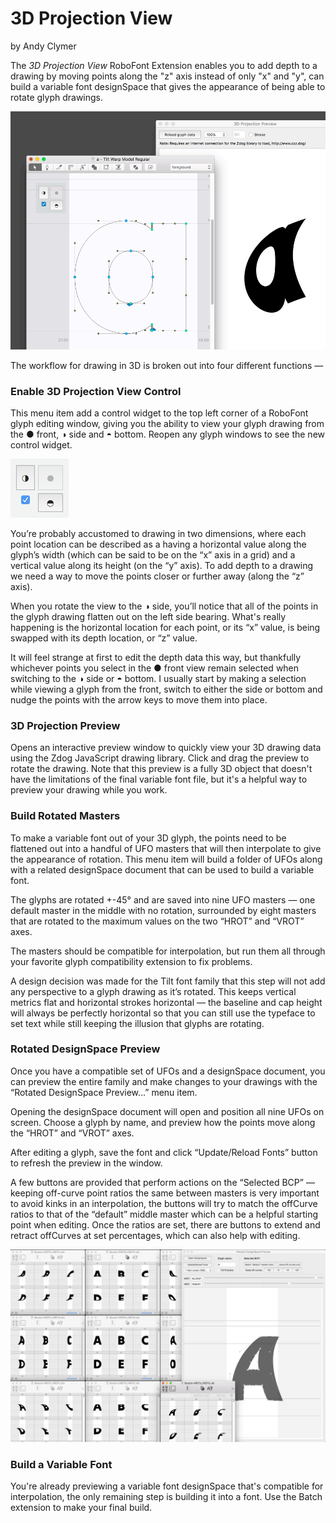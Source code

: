# 3D Projection View
by Andy Clymer

The *3D Projection View* RoboFont Extension enables you to add depth to a drawing by moving points along the "z" axis instead of only "x" and "y", can build a variable font designSpace that gives the appearance of being able to rotate glyph drawings.

![Interface](/images/ui-animation.gif?raw=true)

The workflow for drawing in 3D is broken out into four different functions —

### Enable 3D Projection View Control

This menu item add a control widget to the top left corner of a RoboFont glyph editing window, giving you the ability to view your glyph drawing from the ● front, ◑ side and ◓ bottom. Reopen any glyph windows to see the new control widget.

![UI Control](/images/ui-control.png?raw=true)

You’re probably accustomed to drawing in two dimensions, where each point location can be described as a having a horizontal value along the glyph’s width (which can be said to be on the “x” axis in a grid) and a vertical value along its height (on the “y” axis). To add depth to a drawing we need a way to move the points closer or further away (along the “z” axis).

When you rotate the view to the ◑ side, you’ll notice that all of the points in the glyph drawing flatten out  on the left side bearing. What's really happening is the horizontal location for each point, or its “x” value, is being swapped with its depth location, or “z” value.

It will feel strange at first to edit the depth data this way, but thankfully whichever points you select in the ● front view remain selected when switching to the ◑ side or ◓ bottom. I usually start by making a selection while viewing a glyph from the front, switch to either the side or bottom and nudge the points with the arrow keys to move them into place.

### 3D Projection Preview

Opens an interactive preview window to quickly view your 3D drawing data using the Zdog JavaScript drawing library. Click and drag the preview to rotate the drawing. Note that this preview is a fully 3D object that doesn't have the limitations of the final variable font file, but it's a helpful way to preview your drawing while you work.

### Build Rotated Masters

To make a variable font out of your 3D glyph, the points need to be flattened out into a handful of UFO masters that will then interpolate to give the appearance of rotation. This menu item will build a folder of UFOs along with a related designSpace document that can be used to build a variable font.

The glyphs are rotated +-45° and are saved into nine UFO masters — one default master in the middle with no rotation, surrounded by eight masters that are rotated to the maximum values on the two “HROT” and “VROT” axes.

The masters should be compatible for interpolation, but run them all through your favorite glyph compatibility extension to fix problems.

A design decision was made for the Tilt font family that this step will not add any perspective to a glyph drawing as it’s rotated. This keeps vertical metrics flat and horizontal strokes horizontal — the baseline and cap height will always be perfectly horizontal so that you can still use the typeface to set text while still keeping the illusion that glyphs are rotating.

### Rotated DesignSpace Preview

Once you have a compatible set of UFOs and a designSpace document, you can preview the entire family and make changes to your drawings with the “Rotated DesignSpace Preview...” menu item.

Opening the designSpace document will open and position all nine UFOs on screen. Choose a glyph by name, and preview how the points move along the “HROT” and “VROT” axes.

After editing a glyph, save the font and click “Update/Reload Fonts” button to refresh the preview in the window.

A few buttons are provided that perform actions on the “Selected BCP” — keeping off-curve point ratios the same between masters is very important to avoid kinks in an interpolation, the buttons will try to match the offCurve ratios to that of the “default” middle master which can be a helpful starting point when editing. Once the ratios are set, there are buttons to extend and retract offCurves at set percentages, which can also help with editing.

![Designspace](/images/designspace.png?raw=true)

### Build a Variable Font

You're already previewing a variable font designSpace that's compatible for interpolation, the only remaining step is building it into a font. Use the Batch extension to make your final build.

